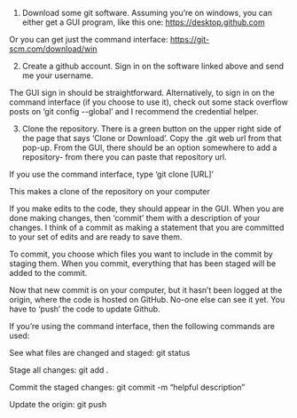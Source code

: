 1. Download some git software.
Assuming you’re on windows, you can either get a GUI program, like this one:
https://desktop.github.com

Or you can get just the command interface:
https://git-scm.com/download/win

2. Create a github account. Sign in on the software linked above and send me your username.

The GUI sign in should be straightforward. 
Alternatively, to sign in on the command interface (if you choose to use it), check out some stack overflow posts on ‘git config --global’ and I recommend the credential helper.

3. Clone the repository. There is a green button on the upper right side of the page that says ‘Clone or Download’. Copy the .git web url from that pop-up. From the GUI, there should be an option somewhere to add a repository- from there you can paste that repository url.

If you use the command interface, type 
‘git clone [URL]’

This makes a clone of the repository on your computer

If you make edits to the code, they should appear in the GUI. When you are done making changes, then ‘commit’ them with a description of your changes. I think of a commit as making a statement that you are committed to your set of edits and are ready to save them. 

To commit, you choose which files you want to include in the commit by staging them. When you commit, everything that has been staged will be added to the commit. 

Now that new commit is on your computer, but it hasn’t been logged at the origin, where the code is hosted on GitHub. No-one else can see it yet. You have to ‘push’ the code to update Github.

If you’re using the command interface, then the following commands are used:

See what files are changed and staged:
git status

Stage all changes:
git add .

Commit the staged changes:
git commit -m “helpful description”

Update the origin:
git push

